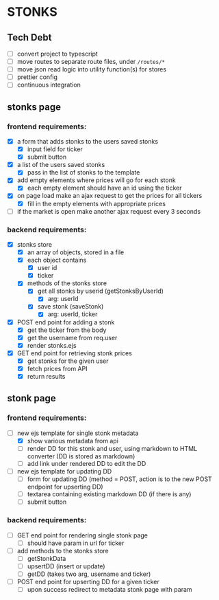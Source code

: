 # STONKS

## Tech Debt

- [ ] convert project to typescript
- [ ] move routes to separate route files, under `/routes/*`
- [ ] move json read logic into utility function(s) for stores
- [ ] prettier config
- [ ] continuous integration

## stonks page

### frontend requirements:

- [x] a form that adds stonks to the users saved stonks
  - [x] input field for ticker
  - [x] submit button
- [x] a list of the users saved stonks
  - [x] pass in the list of stonks to the template
- [x] add empty elements where prices will go for each stonk
  - [x] each empty element should have an id using the ticker
- [x] on page load make an ajax request to get the prices for all tickers
  - [x] fill in the empty elements with appropriate prices
- [ ] if the market is open make another ajax request every 3 seconds

### backend requirements:

- [x] stonks store
  - [x] an array of objects, stored in a file
  - [x] each object contains
    - [x] user id
    - [x] ticker
  - [x] methods of the stonks store
    - [x] get all stonks by userid (getStonksByUserId)
      - [x] arg: userId
    - [x] save stonk (saveStonk)
      - [x] arg: userId, ticker
- [x] POST end point for adding a stonk
  - [x] get the ticker from the body
  - [x] get the username from req.user
  - [x] render stonks.ejs
- [x] GET end point for retrieving stonk prices
  - [x] get stonks for the given user
  - [x] fetch prices from API
  - [x] return results

## stonk page

### frontend requirements:

- [ ] new ejs template for single stonk metadata
  - [x] show various metadata from api
  - [ ] render DD for this stonk and user, using markdown to HTML converter (DD is stored as markdown)
  - [ ] add link under rendered DD to edit the DD
- [ ] new ejs template for updating DD
  - [ ] form for updating DD (method = POST, action is to the new POST endpoint for upserting DD)
  - [ ] textarea containing existing markdown DD (if there is any)
  - [ ] submit button

### backend requirements:

- [ ] GET end point for rendering single stonk page
  - [ ] should have param in url for ticker
- [ ] add methods to the stonks store
  - [ ] getStonkData
  - [ ] upsertDD (insert or update)
  - [ ] getDD (takes two arg, username and ticker)
- [ ] POST end point for upserting DD for a given ticker
  - [ ] upon success redirect to metadata stonk page with param
